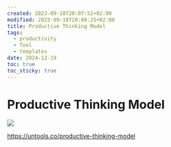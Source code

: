 ```yaml
---
created: 2023-09-18T20:07:52+02:00
modified: 2023-09-18T20:08:25+02:00
title: Productive Thinking Model
tags:
  - productivity
  - Tool
  - templates
date: 2024-12-19
toc: true
toc_sticky: true
---
```


# Productive Thinking Model

![](../_asset/image/2023-09-18-Productive-Thinking-Model-1734621922453.jpeg)



<https://untools.co/productive-thinking-model>
